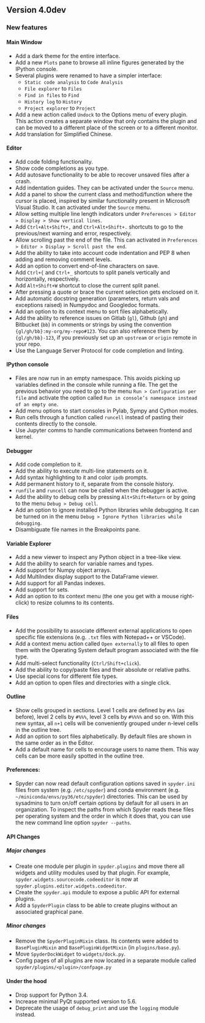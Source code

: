 ## Version 4.0dev

### New features

#### Main Window

* Add a dark theme for the entire interface.
* Add a new `Plots` pane to browse all inline figures
  generated by the IPython console.
* Several plugins were renamed to have a simpler interface:
  - `Static code analysis` to `Code Analysis`
  - `File explorer` to `Files`
  - `Find in files` to `Find`
  - `History log` to `History`
  - `Project explorer` to `Project`
* Add a new action called `Undock` to the Options menu of
  every plugin. This action creates a separate window that
  only contains the plugin and can be moved to a different
  place of the screen or to a different monitor.
* Add translation for Simplified Chinese.

#### Editor

* Add code folding functionality.
* Show code completions as you type.
* Add autosave functionality to be able to recover unsaved files
  after a crash.
* Add indentation guides. They can be activated under the
  `Source` menu.
* Add a panel to show the current class and method/function
  where the cursor is placed, inspired by similar 
  functionality present in Microsoft Visual Studio. 
  It can activated under the `Source` menu.
* Allow setting multiple line length indicators under
  `Preferences > Editor > Display > Show vertical lines`.
* Add `Ctrl+Alt+Shift+,` and `Ctrl+Alt+Shift+.` shortcuts 
  to go to the previous/next warning and error, respectively.
* Allow scrolling past the end of the file. 
  This can activated in
  `Preferences > Editor > Display > Scroll past the end`.
* Add the ability to take into account code indentation and
  PEP 8 when adding and removing comment levels.
* Add an option to convert end-of-line characters on save.
* Add `Ctrl+{` and `Ctrl+_` shortcuts to split panels 
  vertically and horizontally, respectively.
* Add `Alt+Shift+W` shortcut to close the current split panel.
* After pressing a quote or brace the current selection gets
  enclosed on it.
* Add automatic docstring generation (parameters, return vals
  and exceptions raised) in Numpydoc and Googledoc formats.
* Add an option to its context menu to sort files alphabetically.
* Add the ability to reference issues on Gitlab (`gl`), Github
  (`gh`) and Bitbucket (`bb`) in comments or strings by using
  the convention `{gl/gh/bb}:my-org/my-repo#123`. You can also
  reference them by `{gl/gh/bb}-123`, if you previously set up
  an `upstream` or `origin` remote in your repo.
* Use the Language Server Protocol for code completion and linting.

#### IPython console
* Files are now run in an empty namespace. This avoids picking up
  variables defined in the console while running a file. The get
  the previous behavior you need to go to the menu
  `Run > Configuration per file` and activate the option called
  `Run in console’s namespace instead of an empty one`.
* Add menu options to start consoles in Pylab, Sympy and Cython
  modes.
* Run cells through a function called `runcell` instead of
  pasting their contents directly to the console.
* Use Jupyter comms to handle communications between frontend
  and kernel.

#### Debugger

* Add code completion to it.
* Add the ability to execute multi-line statements on it.
* Add syntax highlighting to it and color `ipdb` prompts.
* Add permanent history to it, separate from the console
  history.
* `runfile` and `runcell` can now be called when the debugger
  is active.
* Add the ability to debug cells by pressing `Alt+Shift+Return`
  or by going to the menu `Debug > Debug cell`.
* Add an option to ignore installed Python libraries while
  debugging. It can be turned on in the menu
  `Debug > Ignore Python libraries while debugging`.
* Disambiguate file names in the Breakpoints pane.

#### Variable Explorer

* Add a new viewer to inspect any Python object in a tree-like
  view.
* Add the ability to search for variable names and types.
* Add support for Numpy object arrays.
* Add MultiIndex display support to the DataFrame viewer.
* Add support for all Pandas indexes.
* Add support for sets.
* Add an option to its context menu (the one you get with a
  mouse right-click) to resize columns to its contents.

#### Files

* Add the possibility to associate different external
  applications to open specific file extensions (e.g.
  `.txt` files with Notepad++ or VSCode).
* Add a context menu action called `Open externally` to all
  files to open them with the Operating System default
  program associated with the file type.
* Add multi-select functionality (`Ctrl/Shift+click`).
* Add the ability to copy/paste files and their absolute or
  relative paths.
* Use special icons for different file types.
* Add an option to open files and directories with a single
  click.

#### Outline

* Show cells grouped in sections. Level 1 cells are defined by
  `#%%` (as before), level 2 cells by `#%%%`, level 3 cells by
  `#%%%%` and so on. With this new syntax, all  `n+1` cells
  will be conveniently grouped under n-level cells in the 
  outline tree.
* Add an option to sort files alphabetically. By default files
  are shown in the same order as in the Editor.
* Add a default name for cells to encourage users to name them.
  This way cells can be more easily spotted in the outline tree.

#### Preferences:

* Spyder can now read default configuration options saved in
`spyder.ini` files from system (e.g. `/etc/spyder`) and
conda environment (e.g. `~/miniconda/envs/py36/etc/spyder`)
directories. This can be used by sysadmins to turn on/off certain
options by default for all users in an organization. To
inspect the paths from which Spyder reads these files per
operating system and the order in which it does that, you can use
the new command line option `spyder --paths`.

#### API Changes

##### Major changes
* Create one module per plugin in `spyder.plugins` and move
  there all widgets and utility modules used by that plugin.
  For example, `spyder.widgets.sourcecode.codeeditor` is now at
  `spyder.plugins.editor.widgets.codeeditor`.
* Create the `spyder.api` module to expose a public API
  for external plugins.
* Add a `SpyderPlugin` class to be able to create plugins without
  an associated graphical pane.

##### Minor changes
* Remove the `SpyderPluginMixin` class. 
  Its contents were added to `BasePluginMixin` and
  `BasePluginWidgetMixin` (in `plugins/base.py`).
* Move `SpyderDockWidget` to `widgets/dock.py`.
* Config pages of all plugins are now located in a separate module
  called `spyder/plugins/<plugin>/confpage.py`

#### Under the hood
* Drop support for Python 3.4.
* Increase minimal PyQt supported version to 5.6.
* Deprecate the usage of `debug_print` and use the `logging` module
  instead.